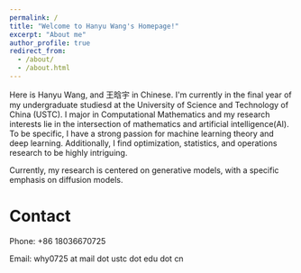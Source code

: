 ```yaml
---
permalink: /
title: "Welcome to Hanyu Wang's Homepage!"
excerpt: "About me"
author_profile: true
redirect_from: 
  - /about/
  - /about.html
---
```


Here is Hanyu Wang, and 王晗宇 in Chinese. I'm currently in the final year of my undergraduate studiesd at the University of Science and Technology of China (USTC). I major in Computational Mathematics and my research interests lie in the intersection of mathematics and artificial intelligence(AI). To be specific, I have a strong passion for machine learning theory and deep learning. Additionally, I find optimization, statistics, and operations research to be highly intriguing. 

Currently, my research is centered on generative models, with a specific emphasis on diffusion models.

Contact
=======
Phone: +86 18036670725

Email: why0725 at mail dot ustc dot edu dot cn
